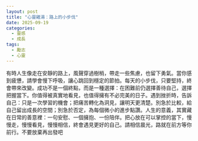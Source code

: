 ```yaml
---
layout: post
title: "心靈雞湯：路上的小步伐"
date: 2025-09-19
categories:
  - 靈感
  - 成長
tags:
  - 勵志
  - 心靈
---
```


有時人生像走在安靜的路上，風聲穿過樹梢，帶走一些焦慮，也留下勇氣。當你感到疲憊，請學會慢下呼吸，讓心跳回到穩定的節拍。每天的小步伐，只要堅持，終會帶來改變。成功不是一個終點，而是一種選擇：在困難前仍選擇善待自己，選擇把握當下。你值得被真實地看見，也值得擁有不必完美的日子。遇到挫折時，告訴自己：只是一次學習的機會；把痛苦轉化為洞見，讓明天更清楚。別急於比較，給自己留出成長的空間；別急於否定，為每個微小的進步點讚。人生的意義，其實藏在日常的善意裡：一句安慰、一個擁抱、一份陪伴。把心放在可以掌控的當下，慢慢走，慢慢看見，慢慢相信，終會遇見更好的自己。請相信晨光，路就在前方等你前行。不要放棄再出發吧